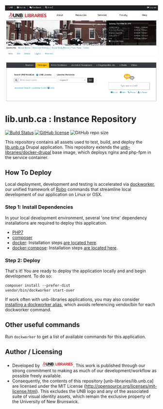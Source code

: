 ![lib.unb.ca screenshot](screenshot.png "lib.unb.ca screenshot")
# lib.unb.ca : Instance Repository
[![Build Status](https://travis-ci.com/unb-libraries/lib.unb.ca.svg?branch=prod)](https://travis-ci.com/unb-libraries/lib.unb.ca) [![GitHub license](https://img.shields.io/github/license/unb-libraries/lib.unb.ca)](https://github.com/unb-libraries/lib.unb.ca/blob/dev/LICENSE) ![GitHub repo size](https://img.shields.io/github/repo-size/unb-libraries/lib.unb.ca)

This repository contains all assets used to test, build, and deploy the [lib.unb.ca](https://lib.unb.ca) Drupal application. This repository extends the [unb-libraries/docker-drupal](https://github.com/unb-libraries/docker-drupal) base image, which deploys nginx and php-fpm in the service container.

## How To Deploy
Local deployment, development and testing is accelerated via [dockworker](https://github.com/unb-libraries/dockworker), our unified framework of [Robo](https://robo.li/) commands that streamline local development of our application on Linux or OSX.

### Step 1: Install Dependencies
In your local development environment, several 'one time' dependency installations are required to deploy this application.

* [PHP7](https://php.org/)
* [composer](https://getcomposer.org/)
* [docker](https://www.docker.com): Installation steps [are located here](https://docs.docker.com/install/).
* [docker-compose](https://docs.docker.com/compose/): Installation steps [are located here](https://docs.docker.com/compose/install/).

### Step 2: Deploy
That's it! You are ready to deploy the application locally and and begin development. To do so:

```
composer install --prefer-dist
vendor/bin/dockworker start-over
```

If work often with unb-libraries applications, you may also consider [installing a dockworker alias](https://gist.github.com/JacobSanford/1448fece856be371060d0f16ccb1b194), which avoids referencing vendor/bin for each dockworker command.

## Other useful commands
Run ```dockworker``` to get a list of available commands for this application.

## Author / Licensing
- Developed by [![UNB Libraries](https://github.com/unb-libraries/assets/raw/master/unblibbadge.png "UNB Libraries")](https://lib.unb.ca/). This work is published through our strong commitment to making as much of our development/workflow as possible freely available.
- Consequently, the contents of this repository [unb-libraries/lib.unb.ca] are licensed under the MIT License (http://opensource.org/licenses/mit-license.html). This excludes the UNB logo and any of the associated suite of visual identity assets, which remain the exclusive property of the University of New Brunswick.
